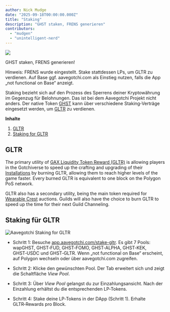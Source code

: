 ```yaml
---
author: Nick Mudge
date: "2025-09-18T00:00:00.000Z"
title: "Staking"
description: "GHST staken, FRENS generieren"
contributors:
  - "mudgen"
  - "unintelligent-nerd"
---
```


<div class="headerImageContainer">
<img class="headerImage" src="/staking/staking.png">
<p class="headerImageText">GHST staken, FRENS generieren!</p>
</div>

Hinweis: FRENS wurde eingestellt. Stake stattdessen LPs, um GLTR zu verdienen. Auf Base ggf. aavegotchi.com als Einstieg nutzen, falls die App „not functional on Base“ anzeigt.

Staking bezieht sich auf den Prozess des Sperrens deiner Kryptowährung im Gegenzug für Belohnungen. Das ist bei dem Aavegotchi Projekt nicht anders. Der native Token [GHST](/posts/ghst) kann über verschiedene Staking‑Verträge eingesetzt werden, um [GLTR](/gotchus-alchemica-exchange#gltr-token) zu verdienen.

<div class="contentsBox">

**Inhalte**

<ol>
<li><a href=#gltr>GLTR</a></li>
<li><a href=#staking-for-gltr>Staking for GLTR</a></li>
</ol>

</div>

## GLTR

The primary utility of [GAX Liquidity Token Reward (GLTR)](/gotchus-alchemica-exchange#gltr-token) is allowing players in the Gotchiverse to speed up the crafting and upgrading of their [Installations](/gotchiverse#building-on-realm-parcels) by burning GLTR, allowing them to reach higher levels of the game faster. Every burned GLTR is equivalent to one block on the Polygon PoS network.

GLTR also has a secondary utility, being the main token required for [Wearable Crest](/guild#accessing-a-guild) auctions. Guilds will also have the choice to burn GLTR to speed up the time for their next Guild Channeling.

## Staking für GLTR

<img class="bodyImage" src="/staking/stake-gltr.png" alt="Aavegotchi Staking for GLTR" />

- Schritt 1: Besuche [app.aavegotchi.com/stake-gltr](https://app.aavegotchi.com/stake-gltr). Es gibt 7 Pools: wapGHST, GHST‑FUD, GHST‑FOMO, GHST‑ALPHA, GHST‑KEK, GHST‑USDC und GHST‑GLTR. Wenn „not functional on Base“ erscheint, auf Polygon wechseln oder über aavegotchi.com zugreifen.

- Schritt 2: Klicke den gewünschten Pool. Der Tab erweitert sich und zeigt die Schaltfläche _View Pool_.

- Schritt 3: Über _View Pool_ gelangst du zur Einzahlungsansicht. Nach der Einzahlung erhältst du die entsprechenden LP‑Tokens.

- Schritt 4: Stake deine LP‑Tokens in der DApp (Schritt 1). Erhalte GLTR‑Rewards pro Block.
